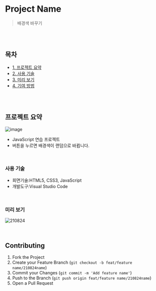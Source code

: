 # Project Name
> 배경색 바꾸기

<br/>
<br/>

## 목차

- [1. 프로젝트 요약](#프로젝트-요약)
- [2. 사용 기술](#사용-기술)
- [3. 미리 보기](#미리-보기)
- [4. 기여 방법](#Contributing)


<br/>
<br/>


<!-- ABOUT THE PROJECT -->
## 프로젝트 요약
![image](https://user-images.githubusercontent.com/77667889/130611707-caa03562-6c72-4e65-9fc3-d7739fda39b4.png)

* JavaScript 연습 프로젝트
* 버튼을 누르면 배경색이 랜덤으로 바뀝니다.

<br/>


### 사용 기술
* 회면기술:HTML5, CSS3, JavaScript
* 개발도구:Visual Studio Code

<br/>

### 미리 보기
![210824](https://user-images.githubusercontent.com/77667889/130611296-8c03e804-e8e5-4458-8096-012a63ac06ae.gif)

<br/>

<!-- CONTRIBUTING -->
## Contributing

1. Fork the Project
2. Create your Feature Branch (`git checkout -b feat/feature name/210824name`)
3. Commit your Changes (`git commit -m 'Add feature name'`)
4. Push to the Branch (`git push origin feat/feature name/210824name`)
5. Open a Pull Request
